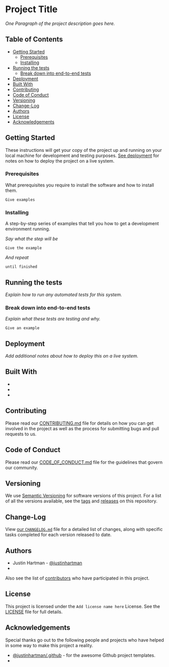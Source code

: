 # Project Title

_One Paragraph of the project description goes here._

## Table of Contents

- [Getting Started](#getting-started)
  - [Prerequisites](#prerequisites)
  - [Installing](#installing)
- [Running the tests](#running-the-tests)
  - [Break down into end-to-end tests](#break-down-into-end-to-end-tests)
- [Deployment](#deployment)
- [Built With](#built-with)
- [Contributing](#contributing)
- [Code of Conduct](#code-of-conduct)
- [Versioning](#versioning)
- [Change-Log](#change-log)
- [Authors](#authors)
- [License](#license)
- [Acknowledgements](#acknowledgements)

## Getting Started

These instructions will get your copy of the project up and running on your 
local machine for development and testing purposes. [See deployment][deploy] 
for notes on how to deploy the project on a live system.

### Prerequisites

What prerequisites you require to install the software and how to install 
them.

```
Give examples
```

### Installing

A step-by-step series of examples that tell you how to get a development 
environment running.

_Say what the step will be_

```
Give the example
```

_And repeat_

```
until finished
```

## Running the tests

_Explain how to run any automated tests for this system._

### Break down into end-to-end tests

_Explain what these tests are testing and why._

```
Give an example
```

## Deployment

_Add additional notes about how to deploy this on a live system._

## Built With

* 
* 
* 

## Contributing

Please read our [CONTRIBUTING.md][CONTRIBUTING] file for details on how you 
can get involved in the project as well as the process for submitting bugs and 
pull requests to us.

## Code of Conduct

Please read our [CODE_OF_CONDUCT.md][COC] file for the guidelines that govern 
our community.

## Versioning

We use [Semantic Versioning][semver] for software versions of this project. 
For a list of all the versions available, see the [tags][tags] and 
[releases][releases] on this repository. 

## Change-Log

View [our `CHANGELOG.md`][changelog] file for a detailed list of changes, 
along with specific tasks completed for each version released to date.

## Authors

* Justin Hartman - [@justinhartman][author-1]
* 

Also see the list of [contributors][contribs] who have participated in this 
project.

## License

This project is licensed under the `Add license name here` License. See the 
[LICENSE][license] file for full details.

## Acknowledgements

Special thanks go out to the following people and projects who have helped in 
some way to make this project a reality.

* [@justinhartman/.github][.github] - for the awesome Github project templates.
* 


[//]: # (Make sure to change the URL links for `[tags]`, `[releases]`,)
[//]: # (`[contribs]` and `[author-1]` below to your specific project)
[//]: # (and authors.)

[deploy]: #deployment
[CONTRIBUTING]: CONTRIBUTING.md
[COC]: CODE_OF_CONDUCT.md
[license]: LICENSE
[changelog]: CHANGELOG.md
[semver]: http://semver.org
[tags]: https://github.com/justinhartman/.github/tags
[releases]: https://github.com/justinhartman/.github/releases
[contribs]: https://github.com/justinhartman/.github/contributors
[author-1]: https://github.com/justinhartman
[.github]: https://github.com/justinhartman/.github

